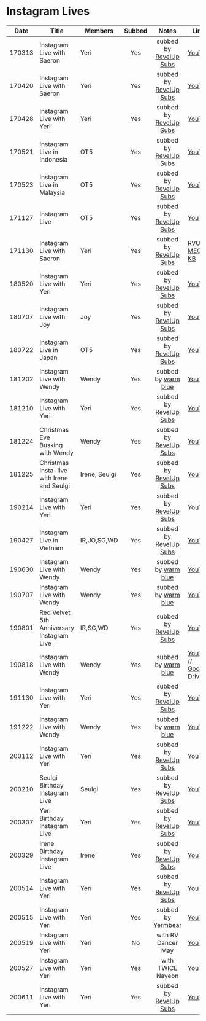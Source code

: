 # Instagram Lives

|  Date  | Title                                      | Members       | Subbed |              Notes              | Links                                                                                                                                                                                   |
|:------:|--------------------------------------------|---------------|:------:|:-------------------------------:|-----------------------------------------------------------------------------------------------------------------------------------------------------------------------------------------|
| 170313 | Instagram Live with Saeron                 | Yeri          |  Yes   | subbed by [RevelUp Subs][rvus]  | [YouTube](https://youtu.be/LPsZ4sxvqKo)                                                                                                                                                 |
| 170420 | Instagram Live with Saeron                 | Yeri          |  Yes   | subbed by [RevelUp Subs][rvus]  | [YouTube](https://youtu.be/ap6bGxy9uTI)                                                                                                                                                 |
| 170428 | Instagram Live with Yeri                   | Yeri          |  Yes   | subbed by [RevelUp Subs][rvus]  | [YouTube](https://youtu.be/2XT6qCfWCU4)                                                                                                                                                 |
| 170521 | Instagram Live in Indonesia                | OT5           |  Yes   | subbed by [RevelUp Subs][rvus]  | [YouTube](https://youtu.be/iNXasmLt9kA)                                                                                                                                                 |
| 170523 | Instagram Live in Malaysia                 | OT5           |  Yes   | subbed by [RevelUp Subs][rvus]  | [YouTube](https://youtu.be/R5FYDwWEyoo)                                                                                                                                                 |
| 171127 | Instagram Live                             | OT5           |  Yes   | subbed by [RevelUp Subs][rvus]  | [YouTube](https://youtu.be/-LlHmPBizd8)                                                                                                                                                 |
| 171130 | Instagram Live with Saeron                 | Yeri          |  Yes   | subbed by [RevelUp Subs][rvus]  | [RVUS](https://revelupsubs.com/2017/11/30/eng-171130-yeri-insta-live-w-saeron/) // [MEGA](https://mega.nz/#!dwp1EaRQ!P5QUG1U2gqiU5VVpflUctXZ9tCHNHy_uHajcmgV1i1Y) // [KB][171130_kb_ig] |
| 180520 | Instagram Live with Yeri                   | Yeri          |  Yes   | subbed by [RevelUp Subs][rvus]  | [YouTube](https://youtu.be/Y6PQLDraRoA)                                                                                                                                                 |
| 180707 | Instagram Live with Joy                    | Joy           |  Yes   | subbed by [RevelUp Subs][rvus]  | [YouTube](https://youtu.be/3eMfxLTMq-k)                                                                                                                                                 |
| 180722 | Instagram Live in Japan                    | OT5           |  Yes   | subbed by [RevelUp Subs][rvus]  | [YouTube](https://youtu.be/4Wae2wVYWa8)                                                                                                                                                 |
| 181202 | Instagram Live with Wendy                  | Wendy         |  Yes   | subbed by [warm blue][warmblue] | [YouTube](https://youtu.be/yqgYi3z_Ilc)                                                                                                                                                 |
| 181210 | Instagram Live with Yeri                   | Yeri          |  Yes   | subbed by [RevelUp Subs][rvus]  | [YouTube](https://youtu.be/W46th1zcNVc)                                                                                                                                                 |
| 181224 | Christmas Eve Busking with Wendy           | Wendy         |  Yes   | subbed by [RevelUp Subs][rvus]  | [YouTube](https://youtu.be/c1tdnIolchk)                                                                                                                                                 |
| 181225 | Christmas Insta-live with Irene and Seulgi | Irene, Seulgi |  Yes   | subbed by [RevelUp Subs][rvus]  | [YouTube](https://youtu.be/XUpX3um8T9g)                                                                                                                                                 |
| 190214 | Instagram Live with Yeri                   | Yeri          |  Yes   | subbed by [RevelUp Subs][rvus]  | [YouTube](https://youtu.be/bs6UKf2rrd8)                                                                                                                                                 |
| 190427 | Instagram Live in Vietnam                  | IR,JO,SG,WD   |  Yes   | subbed by [RevelUp Subs][rvus]  | [YouTube](https://youtu.be/S6DHz5ndhTs)                                                                                                                                                 |
| 190630 | Instagram Live with Wendy                  | Wendy         |  Yes   | subbed by [warm blue][warmblue] | [YouTube](https://youtu.be/jTPvAZ_X0L0)                                                                                                                                                 |
| 190707 | Instagram Live with Wendy                  | Wendy         |  Yes   | subbed by [warm blue][warmblue] | [YouTube](https://youtu.be/RmCvmOMm7XI)                                                                                                                                                 |
| 190801 | Red Velvet 5th Anniversary Instagram Live  | IR,SG,WD      |  Yes   | subbed by [RevelUp Subs][rvus]  | [YouTube](https://youtu.be/rivpcqttZHg)                                                                                                                                                 |
| 190818 | Instagram Live with Wendy                  | Wendy         |  Yes   | subbed by [warm blue][warmblue] | [YouTube](https://youtu.be/07uSondP16E) // [Google Drive](https://drive.google.com/file/d/15_y7SSxl_1QWA4FGiOE757C7tuRFnMLx/view)                                                       |
| 191130 | Instagram Live with Yeri                   | Yeri          |  Yes   | subbed by [RevelUp Subs][rvus]  | [YouTube](https://youtu.be/cfR6fdW0BW8)                                                                                                                                                 |
| 191222 | Instagram Live with Wendy                  | Wendy         |  Yes   | subbed by [warm blue][warmblue] | [YouTube](https://youtu.be/YaCZZ2JDBcw)                                                                                                                                                 |
| 200112 | Instagram Live with Yeri                   | Yeri          |  Yes   | subbed by [RevelUp Subs][rvus]  | [YouTube](https://youtu.be/_LFX_LTkKNo)                                                                                                                                                 |
| 200210 | Seulgi Birthday Instagram Live             | Seulgi        |  Yes   | subbed by [RevelUp Subs][rvus]  | [YouTube](https://youtu.be/DOBavWPAoXc)                                                                                                                                                 |
| 200307 | Yeri Birthday Instagram Live               | Yeri          |  Yes   | subbed by [RevelUp Subs][rvus]  | [YouTube](https://youtu.be/ZwA80E07DhE)                                                                                                                                                 |
| 200329 | Irene Birthday Instagram Live              | Irene         |  Yes   | subbed by [RevelUp Subs][rvus]  | [YouTube](https://youtu.be/R5UMhe0N8cE)                                                                                                                                                 |
| 200514 | Instagram Live with Yeri                   | Yeri          |  Yes   | subbed by [RevelUp Subs][rvus]  | [YouTube](https://youtu.be/AazweNR0W-I)                                                                                                                                                 |
| 200515 | Instagram Live with Yeri                   | Yeri          |  Yes   | subbed by [Yermbear][yermbear]  | [YouTube](https://youtu.be/12n-HRwQWy0)                                                                                                                                                 |
| 200519 | Instagram Live with Yeri                   | Yeri          |   No   |       with RV Dancer May        | [YouTube](https://youtu.be/ABirkTHjblw)                                                                                                                                                 |
| 200527 | Instagram Live with Yeri                   | Yeri          |  Yes   |        with TWICE Nayeon        | [YouTube](https://youtu.be/_jAvazYNVS4)                                                                                                                                                 |
| 200611 | Instagram Live with Yeri                   | Yeri          |  Yes   | subbed by [RevelUp Subs][rvus]  | [YouTube](https://youtu.be/tn0AdOYlG20)                                                                                                                                                 |

&#x200b;

[171130_kb_ig]:https://telemaxus.keybase.pub/rv/livestream/171130%20Yeri%20on%20Saeron's%20Instagram%20Live%20(CopYeriighted%20Songs%20Deleted).mp4

[warmblue]:https://www.youtube.com/channel/UC74OVvBafaQKD2RBOvhK_XQ
[rvus]:https://revelupsubs.com/
[yermbear]:https://www.youtube.com/channel/UC2ovJWPCbyGSKzlrQ4uq88w